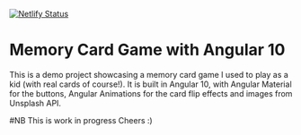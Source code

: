 [![Netlify Status](https://api.netlify.com/api/v1/badges/11f0bd2d-561d-4280-8287-570693c725fd/deploy-status)](https://app.netlify.com/sites/ngx-memory-game/deploys)

# Memory Card Game with Angular 10

This is a demo project showcasing a memory card game I used to play as a kid (with real cards of course!). It is built in Angular 10, with Angular Material for the buttons, Angular Animations for the card flip effects and images from Unsplash API.

#NB This is work in progress
Cheers :)
